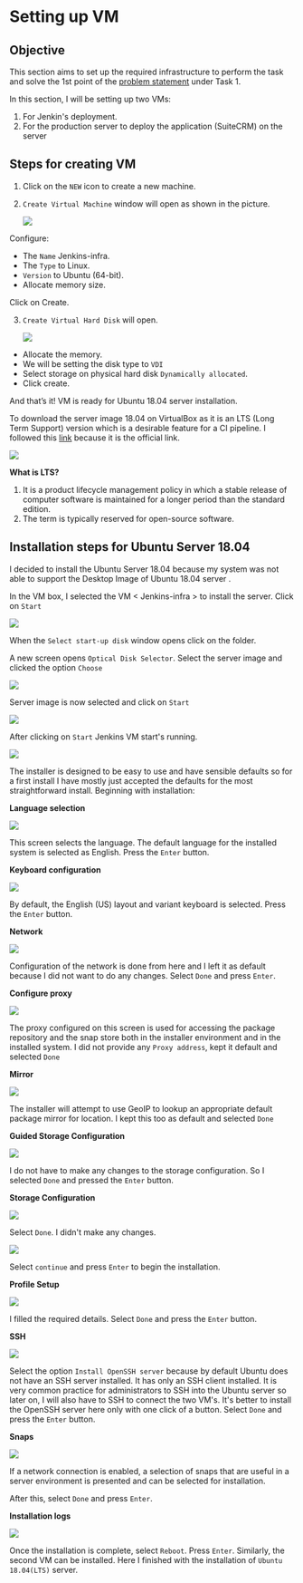 # Setting up VM

## Objective

This section aims to set up the required infrastructure to perform the task and solve the 1st point of the [problem statement](https://intern-appsecco.netlify.app/problem-statement/) under Task 1.

In this section, I will be setting up two VMs:

1. For Jenkin's deployment.
2. For the production server to deploy the application (SuiteCRM) on the server

## Steps for creating VM

1. Click on the `NEW` icon to create a new machine.
2. `Create Virtual Machine` window will open as shown in the picture.
   
   ![](Images/2020-08-17_23-35.png)

Configure: 

* The `Name` Jenkins-infra.
* The `Type` to Linux.
* `Version` to Ubuntu (64-bit).
* Allocate memory size.

Click on Create.

3. `Create Virtual Hard Disk` will open.
   
   ![](Images/2020-08-17_23-38.png)

* Allocate the memory. 
* We will be setting the disk type to `VDI`
* Select storage on physical hard disk `Dynamically allocated`.
* Click create.

And that’s it! VM is ready for Ubuntu 18.04 server installation.

To download the server image 18.04 on VirtualBox as it is an LTS (Long Term Support) version which is a desirable feature for a CI pipeline. I followed this [link](https://releases.ubuntu.com/18.04/) because it is the official link.

![](Images/2020-08-18_17-18.png)

**What is LTS?**

1. It is a product lifecycle management policy in which a stable release of computer software is maintained for a longer period than the standard edition.
2. The term is typically reserved for open-source software.

## Installation steps for Ubuntu Server 18.04

I decided to install the Ubuntu Server 18.04 because my system was not able to support the Desktop Image of Ubuntu 18.04 server .

In the VM box, I selected the VM < Jenkins-infra > to install the server.
Click on `Start`

![](Images/2020-08-18_22-06.png)

When the `Select start-up disk` window opens click on the folder.

A new screen opens `Optical Disk Selector`. Select the server image and clicked the option `Choose`

![](Images/2020-08-18_22-08.png)

Server image is now selected and click on `Start`

![](Images/2020-08-18_22-09.png)

After clicking on `Start` Jenkins VM start's running.

![](Images/2020-08-18_22-10.png)

The installer is designed to be easy to use and have sensible defaults so for a first install I have mostly just accepted the defaults for the most straightforward install. Beginning with installation:

**Language selection**

![](Images/2020-08-18_22-12.png)

This screen selects the language. The default language for the installed system is selected as English. Press the `Enter` button.

**Keyboard configuration**

![](Images/2020-08-18_22-13.png)

By default, the English (US) layout and variant keyboard is selected. Press the `Enter` button.

**Network**

![](Images/2020-08-18_22-14.png)

 Configuration of the network is done from here and I left it as default because I did not want to do any changes. Select `Done` and press `Enter`.

 **Configure proxy**

![](Images/2020-08-18_22-15.png)

The proxy configured on this screen is used for accessing the package repository and the snap store both in the installer environment and in the installed system. I did not provide any `Proxy address`, kept it default and selected `Done`

**Mirror**

![](Images/2020-08-18_22-15_1.png)

The installer will attempt to use GeoIP to lookup an appropriate default package mirror for
location. I kept this too as default and selected `Done`  

**Guided Storage Configuration**

![](Images/2020-08-18_22-16.png)

I do not have to make any changes to the storage configuration. So I selected `Done` and 
pressed the `Enter` button.

**Storage Configuration**

![](Images/2020-08-18_22-16_1.png)

Select `Done`. I didn't make any changes.

![](Images/2020-08-18_22-19.png)

Select `continue` and press `Enter` to begin the installation.

**Profile Setup**

![](Images/2020-08-18_22-27.png)

I filled the required details. Select `Done` and press the `Enter` button.

**SSH**

![](Images/2020-08-18_22-27_1.png)

Select the option `Install OpenSSH server` because by default Ubuntu does not have an SSH server installed. It has only an SSH client installed. It is very common practice for administrators to SSH into the Ubuntu server so later on, I will also have to SSH to connect the two VM's. It's better to install the OpenSSH server here only with one click of a button.
Select `Done` and press the `Enter` button.

**Snaps**

![](Images/2020-08-18_22-28.png)

If a network connection is enabled, a selection of snaps that are useful in a server environment is presented and can be selected for installation.

After this, select `Done` and press `Enter`.

**Installation logs**

![](Images/2020-08-18_22-29.png)

Once the installation is complete, select `Reboot`. Press `Enter`. Similarly, the second VM can be installed. Here I finished with the installation of `Ubuntu 18.04(LTS)` server.
